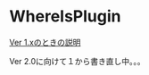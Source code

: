 # WhereIsPlugin
[Ver 1.xのときの説明](https://github.com/kanasaki15/WhereIsPlugin/tree/master)

Ver 2.0に向けて１から書き直し中。。。